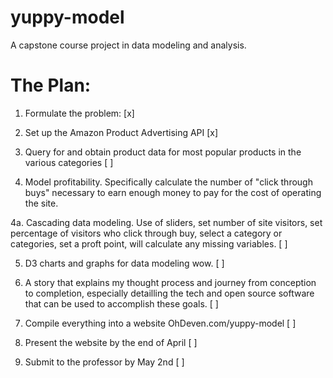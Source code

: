 yuppy-model
===========

A capstone course project in data modeling and analysis.



The Plan: 
==========

1. Formulate the problem: [x]

2. Set up the Amazon Product Advertising API [x]

3. Query for and obtain product data for most popular products in the various categories [ ]

4. Model profitability. Specifically calculate the number of "click through buys" necessary to earn enough money to pay for the cost of operating the site. 

4a. Cascading data modeling. Use of sliders, set number of site visitors, set percentage of visitors who click through buy, select a category or categories, set a proft point, will calculate any missing variables. [ ]

5. D3 charts and graphs for data modeling wow. [ ]

6. A story that explains my thought process and journey from conception to completion, especially detailling the tech and open source software that can be used to accomplish these goals. [ ]

7. Compile everything into a website OhDeven.com/yuppy-model [ ]

8. Present the website by the end of April [ ]

9. Submit to the professor by May 2nd [ ]